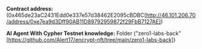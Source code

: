 **Contract address:** (0x465de23aC2431Edd0e337e57d38462E2095cBDBC[http://46.101.206.70/address/0xe7ea9d3Dff90AB11D89792959872f29FbB7127AE])

**AI Agent With Cypher Testnet knowledge:** Folder ("zero1-labs-back"[https://github.com/Alert17/encrypt-nft/tree/main/zero1-labs-back])

   
